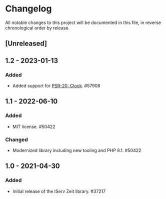# Changelog

All notable changes to this project will be documented in this file, in reverse chronological order by release.

## [Unreleased]

## 1.2 - 2023-01-13

### Added

- Added support for [PSR-20: Clock](https://www.php-fig.org/psr/psr-20/). #57908

## 1.1 - 2022-06-10

### Added

- MIT license. #50422

### Changed

- Modernized library including new tooling and PHP 8.1. #50422

## 1.0 - 2021-04-30

### Added

- Initial release of the IServ Zeit library. #37217

